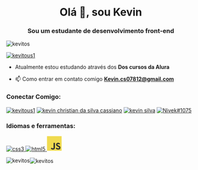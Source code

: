 <h1 align="center">Olá 👋, sou Kevin</h1>
<h3 align="center">Sou um estudante de desenvolvimento front-end</h3>

<p align="left"> <img src ="https://komarev.com/ghpvc/?username=kevitos&label=Profile%20views&color=0e75b6&style=flat" alt="kevitos" /> </p>

<p align="left"> <a href="https ://twitter.com/kevitous1" target="blank"><img src="https://img.shields.io/twitter/follow/kevitous1?logo=twitter&style=for-the-badge" alt="kevitous1 " /></a> </p>

- Atualmente estou estudando através dos **Dos cursos da Alura**

- 📫 Como entrar em contato comigo **Kevin.cs07812@gmail.com**

<h3 align="left">Conectar Comigo:</h3>
<p align="left">
<a href="https://twitter.com/kevitous1" target="blank"><img align="center" src="https://raw.githubusercontent.com/rahuldkjain/github-profile-readme-generator /master/src/images/icons/Social/twitter.svg" alt="kevitous1" height="30" width="40" /></a>
<a href="https://linkedin.com/in /kevin christian da silva cassiano" target="blank"><img align="center" src="https://raw.githubusercontent.com/rahuldkjain/github-profile-readme-generator/master/src/images/icons /Social/linked-in-alt.svg" alt="kevin christian da silva cassiano" height="30" width="40" /></a>
<a href="https://fb.com/kevin silva" target="blank"><img align="center" src="https://raw.githubusercontent.com/rahuldkjain/github-profile-readme-generator/master/src/images/icons/Social/facebook.svg" alt="kevin silva" height="30" largura="40" /></a>
<a href="https://discord.gg/Nivek#1075" target="blank"><img align="center" src="https://raw.githubusercontent.com/rahuldkjain/github-profile-readme -generator/master/src/images/icons/Social/discord.svg" alt="Nivek#1075" height="30" width="40" /></a>
</p>

<h3 align="left ">Idiomas e ferramentas:</h3>
<p align="left"> <a href="https://www.w3schools.com/css/" target="_blank" rel="noreferrer"> <img src="https://raw.githubusercontent. com/devicons/devicon/master/icons/css3/css3-original-wordmark.svg" alt="css3" width="40" height="40"/> </a> <a href="https:// www.w3.org/html/" target="_blank" rel="noreferrer"> <img src="https://raw.githubusercontent.com/devicons/devicon/master/icons/html5/html5-original-wordmark .svg" alt="html5" width="40" height="40"/> </a> <a href="https://developer.mozilla.org/en-US/docs/Web/JavaScript" destino ="_blank" rel="noreferrer"> <img src="https://raw.githubusercontent.com/devicons/devicon/master/icons/javascript/javascript-original.svg" alt="javascript" width="40" height="40"/ > </a> </p>

<p><img align="left" src="https://github-readme-stats.vercel.app/api/top-langs?username=kevitos&show_icons=true&locale=en&layout=compact" alt="kevitos" /> </p>

<p> <img align="center" src="https://github-readme-stats.vercel.app/api?username=kevitos&show_icons=true&locale=en" alt="kevitos" /> </p>

